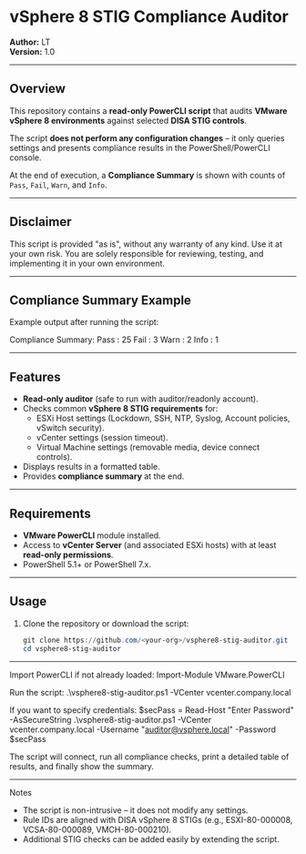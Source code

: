 # vSphere 8 STIG Compliance Auditor

**Author:** LT  
**Version:** 1.0  

---

## Overview

This repository contains a **read-only PowerCLI script** that audits **VMware vSphere 8 environments** against selected **DISA STIG controls**.  

The script **does not perform any configuration changes** – it only queries settings and presents compliance results in the PowerShell/PowerCLI console.

At the end of execution, a **Compliance Summary** is shown with counts of `Pass`, `Fail`, `Warn`, and `Info`.

---

## Disclaimer
This script is provided "as is", without any warranty of any kind.
Use it at your own risk. You are solely responsible for reviewing, testing, and implementing it in your own environment.

---

## Compliance Summary Example

Example output after running the script:

Compliance Summary:
Pass : 25
Fail : 3
Warn : 2
Info : 1


---

## Features

- **Read-only auditor** (safe to run with auditor/readonly account).  
- Checks common **vSphere 8 STIG requirements** for:
  - ESXi Host settings (Lockdown, SSH, NTP, Syslog, Account policies, vSwitch security).  
  - vCenter settings (session timeout).  
  - Virtual Machine settings (removable media, device connect controls).  
- Displays results in a formatted table.  
- Provides **compliance summary** at the end.  

---

## Requirements

- **VMware PowerCLI** module installed.  
- Access to **vCenter Server** (and associated ESXi hosts) with at least **read-only permissions**.  
- PowerShell 5.1+ or PowerShell 7.x.  

---

## Usage

1. Clone the repository or download the script:

   ```powershell
   git clone https://github.com/<your-org>/vsphere8-stig-auditor.git
   cd vsphere8-stig-auditor

---

Import PowerCLI if not already loaded:
Import-Module VMware.PowerCLI

Run the script:
.\vsphere8-stig-auditor.ps1 -VCenter vcenter.company.local

If you want to specify credentials:
$secPass = Read-Host "Enter Password" -AsSecureString
.\vsphere8-stig-auditor.ps1 -VCenter vcenter.company.local -Username "auditor@vsphere.local" -Password $secPass

The script will connect, run all compliance checks, print a detailed table of results, and finally show the summary.

---

Notes
* The script is non-intrusive – it does not modify any settings.
* Rule IDs are aligned with DISA vSphere 8 STIGs (e.g., ESXI-80-000008, VCSA-80-000089, VMCH-80-000210).
* Additional STIG checks can be added easily by extending the script.
